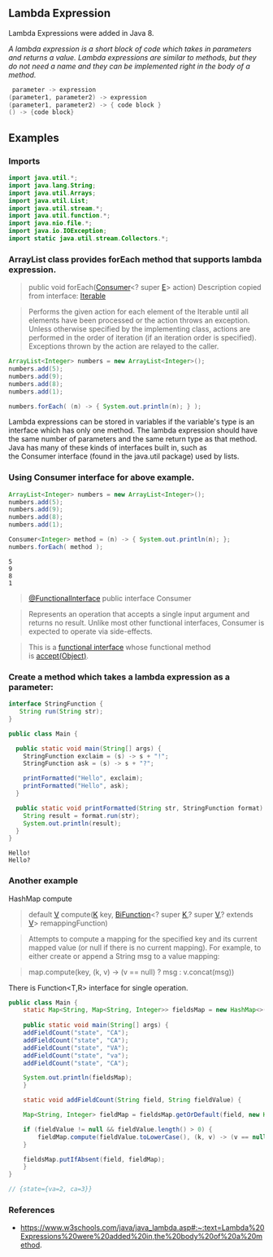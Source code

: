 ## Lambda Expression

Lambda Expressions were added in Java 8.

*A lambda expression is a short block of code which takes in parameters and returns a value. Lambda expressions are similar to methods, but they do not need a name and they can be implemented right in the body of a method.*

```java
 parameter -> expression 
(parameter1, parameter2) -> expression 
(parameter1, parameter2) -> { code block } 
() -> {code block} 
```
  

## Examples

### Imports
```java
import java.util.*;
import java.lang.String;
import java.util.Arrays;
import java.util.List;
import java.util.stream.*;
import java.util.function.*;
import java.nio.file.*;
import java.io.IOException;
import static java.util.stream.Collectors.*;
```

### ArrayList class provides forEach method that supports lambda expression.

> public void forEach([Consumer](https://docs.oracle.com/javase/8/docs/api/java/util/function/Consumer.html "interface in java.util.function")<? super [E](https://docs.oracle.com/javase/8/docs/api/java/util/ArrayList.html "type parameter in ArrayList")> action)
> Description copied from interface: [Iterable](https://docs.oracle.com/javase/8/docs/api/java/lang/Iterable.html#forEach-java.util.function.Consumer-)

> Performs the given action for each element of the Iterable until all elements have been processed or the action throws an exception. Unless otherwise specified by the implementing class, actions are performed in the order of iteration (if an iteration order is specified). Exceptions thrown by the action are relayed to the caller.

```java
ArrayList<Integer> numbers = new ArrayList<Integer>();
numbers.add(5);
numbers.add(9);
numbers.add(8);
numbers.add(1);

numbers.forEach( (n) -> { System.out.println(n); } );
```
Lambda expressions can be stored in variables if the variable's type is an interface which has only one method. The lambda expression should have the same number of parameters and the same return type as that method. Java has many of these kinds of interfaces built in, such as the Consumer interface (found in the java.util package) used by lists.

### Using Consumer interface for above example.
```java
ArrayList<Integer> numbers = new ArrayList<Integer>();
numbers.add(5);
numbers.add(9);
numbers.add(8);
numbers.add(1);

Consumer<Integer> method = (n) -> { System.out.println(n); };
numbers.forEach( method );
```
```
5
9
8
1
```
  

> [@FunctionalInterface](https://docs.oracle.com/javase/8/docs/api/java/lang/FunctionalInterface.html)
> public interface Consumer<T>

> Represents an operation that accepts a single input argument and returns no result. Unlike most other functional interfaces, Consumer is expected to operate via side-effects.

> This is a [functional interface](https://docs.oracle.com/javase/8/docs/api/java/util/function/package-summary.html) whose functional method is [accept(Object)](https://docs.oracle.com/javase/8/docs/api/java/util/function/Consumer.html#accept-T-).

### Create a method which takes a lambda expression as a parameter:
```java
interface StringFunction {
   String run(String str);
}

public class Main {

  public static void main(String[] args) {
    StringFunction exclaim = (s) -> s + "!";
    StringFunction ask = (s) -> s + "?";

    printFormatted("Hello", exclaim);
    printFormatted("Hello", ask);
  }

  public static void printFormatted(String str, StringFunction format) {
    String result = format.run(str);
    System.out.println(result);
  }
}
```
```
Hello!
Hello?
```
###  Another example

HashMap  compute

> default [V](https://docs.oracle.com/javase/8/docs/api/java/util/Map.html) compute([K](https://docs.oracle.com/javase/8/docs/api/java/util/Map.html) key, [BiFunction](https://docs.oracle.com/javase/8/docs/api/java/util/function/BiFunction.html)<? super [K](https://docs.oracle.com/javase/8/docs/api/java/util/Map.html),? super [V](https://docs.oracle.com/javase/8/docs/api/java/util/Map.html),? extends [V](https://docs.oracle.com/javase/8/docs/api/java/util/Map.html)> remappingFunction)

> Attempts to compute a mapping for the specified key and its current mapped value (or null if there is no current mapping). For example, to either create or append a String msg to a value mapping:

> map.compute(key, (k, v) -> (v == null) ? msg : v.concat(msg))

There is Function<T,R> interface for single operation.

```java
public class Main {
    static Map<String, Map<String, Integer>> fieldsMap = new HashMap<>();
    
    public static void main(String[] args) {
	addFieldCount("state", "CA");
	addFieldCount("state", "CA");
	addFieldCount("state", "VA");
	addFieldCount("state", "va");
	addFieldCount("state", "CA");

	System.out.println(fieldsMap);
    }

    static void addFieldCount(String field, String fieldValue) {

	Map<String, Integer> fieldMap = fieldsMap.getOrDefault(field, new HashMap<>());

	if (fieldValue != null && fieldValue.length() > 0) {
	    fieldMap.compute(fieldValue.toLowerCase(), (k, v) -> (v == null) ? 1 : v + 1);
	}

	fieldsMap.putIfAbsent(field, fieldMap);
    }
}

// {state={va=2, ca=3}}
```

### References
- https://www.w3schools.com/java/java_lambda.asp#:~:text=Lambda%20Expressions%20were%20added%20in,the%20body%20of%20a%20method.